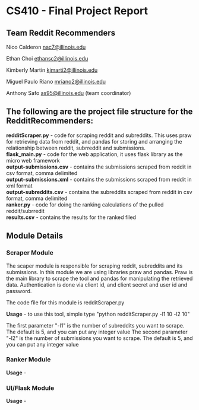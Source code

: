 # <b>CS410 - Final Project Report</b>

## <b>Team Reddit Recommenders</b>

Nico Calderon nac7@illinois.edu

Ethan Choi ethansc2@illinois.edu

Kimberly Martin kjmarti2@illinois.edu 

Miguel Paulo Riano mriano2@illinois.edu

Anthony Safo as95@illinois.edu (team coordinator)

## The following are the project file structure for the RedditRecommenders:

<b>redditScraper.py</b> - code for scraping reddit and subreddits. This uses praw for retrieving data from reddit, and pandas for storing and arranging the relationship between reddit, subrreddit and submissions.</br>
<b>flask_main.py</b> - code for the web application, it uses flask library as the micro web framework</br>
<b>output-submissions.csv</b> - contains the submissions scraped from reddit in csv format, comma delimited</br>
<b>output-submissions.xml</b> - contains the submissions scraped from reddit in xml format</br>
<b>output-subreddits.csv</b> - contains the subreddits scraped from reddit in csv format, comma delimited</br>
<b>ranker.py</b> - code for doing the ranking calculations of the pulled reddit/subrredit</br>
<b>results.csv</b> - contains the results for the ranked filed</br>

## Module Details

### Scraper Module</br>

The scaper module is responsible for scraping reddit, subreddits and its submissions. In this module we are using libraries praw and pandas. Praw is the main library to scrape the tool and pandas for manipulating the retrieved data. Authentication is done via client id, and client secret and user id and password.</br>

The code file for this module is redditScraper.py

<b>Usage</b> - to use this tool, simple type "python redditScraper.py -l1 10 -l2 10"

The first parameter "-l1" is the number of subreddits you want to scrape. The default is 5, and you can put any integer value
The second parameter "-l2" is the number of submissions you want to scrape. The default is 5, and you can put any integer value

### Ranker Module</br>

<b>Usage</b> - 

### UI/Flask Module</br>

<b>Usage</b> - 
